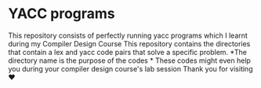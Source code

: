 # YACC programs
This repository consists of perfectly running yacc programs which I learnt during my Compiler Design Course
This repository contains the directories that contain a lex and yacc code pairs that solve a specific problem.
*The directory name is the purpose of the codes *
These codes might even help you during your compiler design course's lab session 
Thank you for visiting ❤️
